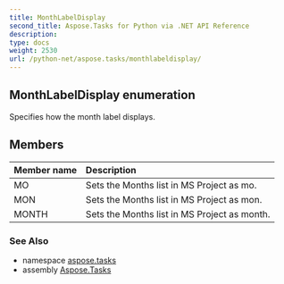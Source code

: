 ```yaml
---
title: MonthLabelDisplay
second_title: Aspose.Tasks for Python via .NET API Reference
description: 
type: docs
weight: 2530
url: /python-net/aspose.tasks/monthlabeldisplay/
---
```


## MonthLabelDisplay enumeration

Specifies how the month label displays.

## Members
| Member name | Description |
| :- | :- |
|MO|Sets the Months list in MS Project as mo.|
|MON|Sets the Months list in MS Project as mon.|
|MONTH|Sets the Months list in MS Project as month.|

### See Also

* namespace [aspose.tasks](/tasks/python-net/aspose.tasks/)
* assembly [Aspose.Tasks](/tasks/python-net/)

